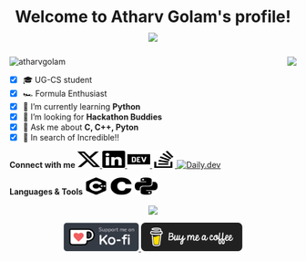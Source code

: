 <h1 align="center"> 
    <b> Welcome to Atharv Golam's profile! </b>
    <img src="https://readme-typing-svg.herokuapp.com?font=JetBrains+Mono&size=22&duration=5000&color=A100FF&center=true&vCenter=true&width=490&height=50&lines=Always+Learning+new+things;Developing+Real+World+Solutions!!" /> 
</h1>

<img src="https://github-readme-stats.vercel.app/api?username=atharv115&show_icons=true&include_all_commits=true&hide_border=true&theme=jolly&border_radius=30&line_height=28&icon_color=68f8f1&count_private=true" align="right" height="220em">   
<img src="https://komarev.com/ghpvc/?username=atharv115&label=Profile Views&style=plastic&color=291b3e" alt="atharvgolam" height="25em"/>
<!-- <a href="https://app.daily.dev/atharvgolam115"><img src="https://github.com/Atharv115/Atharv115/blob/main/devcard.svg"  align="right" width="285" alt="Atharv Golam's Dev Card" ></a> -->

- [x] 🎓 UG-CS student
- [x] 🏎️ Formula Enthusiast
- [x] 🐍 I’m currently learning **Python**
- [x] 🤝 I’m looking for **Hackathon Buddies**
- [x] 💬 Ask me about **C, C++, Pyton**
- [x] 🔎 In search of Incredible!!

<b>Connect with me  </b>
<a href="https://twitter.com/atharvgolam115" target="blank"> <img src="Icons\x.svg" width="40" height="30" alt="Twitter"/> </a>
<a href="https://linkedin.com/in/atharvgolam" target="blank"> <img src="Icons\linkedin.svg" width="40" height="30" alt="LinkedIn"/> </a>
<a href="https://dev.to/atharv" target="blank"> <img  src="Icons\devdotto.svg" width="40" height="30" alt="Dev.to"/> </a>
<a href="https://stackoverflow.com/users/17294179/atharv-golam" target="blank"> <img src="Icons\stackoverflow.svg" width="40" height="30" alt="Stackoverflow"/> </a>
<a href="https://app.daily.dev/atharvgolam115" target="blank"> <img src="https://daily-now-res.cloudinary.com/image/upload/v1614088267/landing/Daily.dev_logo.png" alt="Daily.dev" width="33" height="33" /> </a>

<b>Languages & Tools  </b>
<img  src="Icons\cplusplus.svg" width="40" height="30" />
<img  src="Icons\c.svg" width="40" height="30" />
<img  src="Icons\python.svg" width="40" height="30" />

<p align="center">
<!--<img align="center" src="https://github-profile-trophy.vercel.app/?username=atharv115&hide_border=true&no-bg=true&theme=dracula&margin-w=5&no-frame=true&title=Commits,PullRequest,Stars,Followers,Issues,Repositories"> -->
    <img align="center" src="https://github-profile-trophy.vercel.app/?username=atharv115&theme=dracula&margin-w=5&no-frame=true&title=Commits,PullRequest,Stars,Followers,Issues,Repositories">
</p>

<!-- <p align="center">
<a href='https://ko-fi.com/atharvgolam' target='_blank'>
        <img src='https://media.giphy.com/media/mCapG8gslhSEkMsRVQ/giphy.gif' style="height:70px" alt='ko-fi.com'>  
</a>  
<a href='https://www.buymeacoffee.com/atharvgolam' target='_blank'>
        <img src='https://media.giphy.com/media/OKzddgzQfmmAFSmQyM/giphy.gif' style="height:70px" alt='Buy Me a Coffee'>
</a></p> -->
<p align="center">
<a href='https://ko-fi.com/atharvgolam' target='_blank'>
        <img src='Icons\kofi.png' style="height:50px" alt='ko-fi.com'>  
</a>  
<a href='https://www.buymeacoffee.com/atharvgolam' target='_blank'>
        <img src='Icons\coffee.png' style="height:50px" alt='Buy Me a Coffee'>
</a></p>

